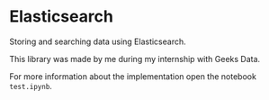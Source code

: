# Elasticsearch
Storing and searching data using Elasticsearch.

This library was made by me during my internship with Geeks Data.

For more information about the implementation open the notebook ```test.ipynb```.
